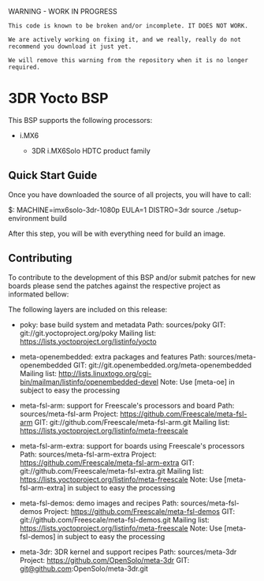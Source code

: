 WARNING - WORK IN PROGRESS

```
This code is known to be broken and/or incomplete. IT DOES NOT WORK. 

We are actively working on fixing it, and we really, really do not recommend you download it just yet.

We will remove this warning from the repository when it is no longer required.
```


3DR Yocto BSP
===============================

This BSP supports the following
processors:

 * i.MX6

   * 3DR i.MX6Solo HDTC product family

Quick Start Guide
-----------------

Once you have downloaded the source of all projects, you will have to
call:

$: MACHINE=imx6solo-3dr-1080p EULA=1 DISTRO=3dr source ./setup-environment build

After this step, you will be with everything need for build an image.

Contributing
------------

To contribute to the development of this BSP and/or submit patches for
new boards please send the patches against the respective project as
informated bellow:

The following layers are included on this release:

 * poky: base build system and metadata
   Path: sources/poky
   GIT: git://git.yoctoproject.org/poky
   Mailing list: https://lists.yoctoproject.org/listinfo/yocto

 * meta-openembedded: extra packages and features
   Path: sources/meta-openembedded
   GIT: git://git.openembedded.org/meta-openembedded
   Mailing list: http://lists.linuxtogo.org/cgi-bin/mailman/listinfo/openembedded-devel
   Note: Use [meta-oe] in subject to easy the processing

 * meta-fsl-arm: support for Freescale's processors and board
   Path: sources/meta-fsl-arm
   Project: https://github.com/Freescale/meta-fsl-arm
   GIT: git://github.com/Freescale/meta-fsl-arm.git
   Mailing list: https://lists.yoctoproject.org/listinfo/meta-freescale

 * meta-fsl-arm-extra: support for boards using Freescale's processors
   Path: sources/meta-fsl-arm-extra
   Project: https://github.com/Freescale/meta-fsl-arm-extra
   GIT: git://github.com/Freescale/meta-fsl-extra.git
   Mailing list: https://lists.yoctoproject.org/listinfo/meta-freescale
   Note: Use [meta-fsl-arm-extra] in subject to easy the processing

 * meta-fsl-demos: demo images and recipes
   Path: sources/meta-fsl-demos
   Project: https://github.com/Freescale/meta-fsl-demos
   GIT: git://github.com/Freescale/meta-fsl-demos.git
   Mailing list: https://lists.yoctoproject.org/listinfo/meta-freescale
   Note: Use [meta-fsl-demos] in subject to easy the processing

 * meta-3dr: 3DR kernel and support recipes
   Path: sources/meta-3dr
   Project: https://github.com/OpenSolo/meta-3dr
   GIT: git@github.com:OpenSolo/meta-3dr.git

